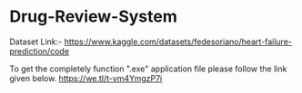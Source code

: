 # Drug-Review-System
Dataset Link:- https://www.kaggle.com/datasets/fedesoriano/heart-failure-prediction/code

To get the completely function ".exe" application file please follow the link given below.
https://we.tl/t-vm4YmgzP7i
